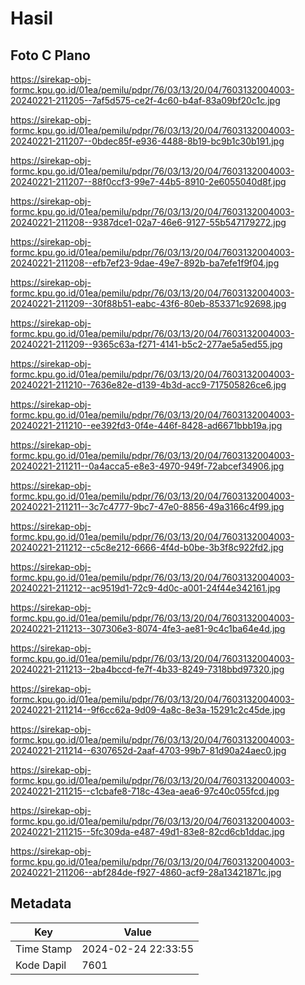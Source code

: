 # Hasil

## Foto C Plano

https://sirekap-obj-formc.kpu.go.id/01ea/pemilu/pdpr/76/03/13/20/04/7603132004003-20240221-211205--7af5d575-ce2f-4c60-b4af-83a09bf20c1c.jpg

https://sirekap-obj-formc.kpu.go.id/01ea/pemilu/pdpr/76/03/13/20/04/7603132004003-20240221-211207--0bdec85f-e936-4488-8b19-bc9b1c30b191.jpg

https://sirekap-obj-formc.kpu.go.id/01ea/pemilu/pdpr/76/03/13/20/04/7603132004003-20240221-211207--88f0ccf3-99e7-44b5-8910-2e6055040d8f.jpg

https://sirekap-obj-formc.kpu.go.id/01ea/pemilu/pdpr/76/03/13/20/04/7603132004003-20240221-211208--9387dce1-02a7-46e6-9127-55b547179272.jpg

https://sirekap-obj-formc.kpu.go.id/01ea/pemilu/pdpr/76/03/13/20/04/7603132004003-20240221-211208--efb7ef23-9dae-49e7-892b-ba7efe1f9f04.jpg

https://sirekap-obj-formc.kpu.go.id/01ea/pemilu/pdpr/76/03/13/20/04/7603132004003-20240221-211209--30f88b51-eabc-43f6-80eb-853371c92698.jpg

https://sirekap-obj-formc.kpu.go.id/01ea/pemilu/pdpr/76/03/13/20/04/7603132004003-20240221-211209--9365c63a-f271-4141-b5c2-277ae5a5ed55.jpg

https://sirekap-obj-formc.kpu.go.id/01ea/pemilu/pdpr/76/03/13/20/04/7603132004003-20240221-211210--7636e82e-d139-4b3d-acc9-717505826ce6.jpg

https://sirekap-obj-formc.kpu.go.id/01ea/pemilu/pdpr/76/03/13/20/04/7603132004003-20240221-211210--ee392fd3-0f4e-446f-8428-ad6671bbb19a.jpg

https://sirekap-obj-formc.kpu.go.id/01ea/pemilu/pdpr/76/03/13/20/04/7603132004003-20240221-211211--0a4acca5-e8e3-4970-949f-72abcef34906.jpg

https://sirekap-obj-formc.kpu.go.id/01ea/pemilu/pdpr/76/03/13/20/04/7603132004003-20240221-211211--3c7c4777-9bc7-47e0-8856-49a3166c4f99.jpg

https://sirekap-obj-formc.kpu.go.id/01ea/pemilu/pdpr/76/03/13/20/04/7603132004003-20240221-211212--c5c8e212-6666-4f4d-b0be-3b3f8c922fd2.jpg

https://sirekap-obj-formc.kpu.go.id/01ea/pemilu/pdpr/76/03/13/20/04/7603132004003-20240221-211212--ac9519d1-72c9-4d0c-a001-24f44e342161.jpg

https://sirekap-obj-formc.kpu.go.id/01ea/pemilu/pdpr/76/03/13/20/04/7603132004003-20240221-211213--307306e3-8074-4fe3-ae81-9c4c1ba64e4d.jpg

https://sirekap-obj-formc.kpu.go.id/01ea/pemilu/pdpr/76/03/13/20/04/7603132004003-20240221-211213--2ba4bccd-fe7f-4b33-8249-7318bbd97320.jpg

https://sirekap-obj-formc.kpu.go.id/01ea/pemilu/pdpr/76/03/13/20/04/7603132004003-20240221-211214--9f6cc62a-9d09-4a8c-8e3a-15291c2c45de.jpg

https://sirekap-obj-formc.kpu.go.id/01ea/pemilu/pdpr/76/03/13/20/04/7603132004003-20240221-211214--6307652d-2aaf-4703-99b7-81d90a24aec0.jpg

https://sirekap-obj-formc.kpu.go.id/01ea/pemilu/pdpr/76/03/13/20/04/7603132004003-20240221-211215--c1cbafe8-718c-43ea-aea6-97c40c055fcd.jpg

https://sirekap-obj-formc.kpu.go.id/01ea/pemilu/pdpr/76/03/13/20/04/7603132004003-20240221-211215--5fc309da-e487-49d1-83e8-82cd6cb1ddac.jpg

https://sirekap-obj-formc.kpu.go.id/01ea/pemilu/pdpr/76/03/13/20/04/7603132004003-20240221-211206--abf284de-f927-4860-acf9-28a13421871c.jpg


## Metadata

| Key        | Value               |
| ---------- | ------------------- |
| Time Stamp | 2024-02-24 22:33:55 |
| Kode Dapil | 7601                |



